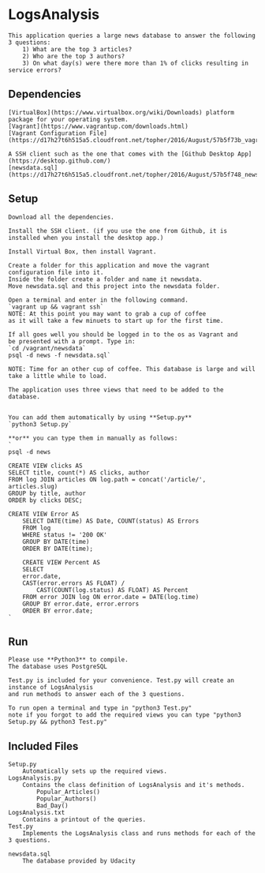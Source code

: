 # LogsAnalysis
	This application queries a large news database to answer the following 3 questions:
		1) What are the top 3 articles?
		2) Who are the top 3 authors?
		3) On what day(s) were there more than 1% of clicks resulting in service errors?

## Dependencies 
	[VirtualBox](https://www.virtualbox.org/wiki/Downloads) platform package for your operating system.
	[Vagrant](https://www.vagrantup.com/downloads.html)
	[Vagrant Configuration File](https://d17h27t6h515a5.cloudfront.net/topher/2016/August/57b5f73b_vagrantfile/vagrantfile)

	A SSH client such as the one that comes with the [Github Desktop App](https://desktop.github.com/)
	[newsdata.sql](https://d17h27t6h515a5.cloudfront.net/topher/2016/August/57b5f748_newsdata/newsdata.zip) 
	
## Setup
	Download all the dependencies.
	
	Install the SSH client. (if you use the one from Github, it is installed when you install the desktop app.)
	
	Install Virtual Box, then install Vagrant.
	
	Create a folder for this application and move the vagrant configuration file into it.
	Inside the folder create a folder and name it newsdata. 
	Move newsdata.sql and this project into the newsdata folder. 
	
	Open a terminal and enter in the following command.
	`vagrant up && vagrant ssh`
	NOTE: At this point you may want to grab a cup of coffee 
	as it will take a few minuets to start up for the first time.
	
	If all goes well you should be logged in to the os as Vagrant and 
	be presented with a prompt. Type in: 
	`cd /vagrant/newsdata`
	psql -d news -f newsdata.sql`
	
	NOTE: Time for an other cup of coffee. This database is large and will take a little while to load.

	The application uses three views that need to be added to the database.
	
	
	You can add them automatically by using **Setup.py** 
	`python3 Setup.py`
	
	**or** you can type them in manually as follows:
	`
	psql -d news
	
	CREATE VIEW clicks AS 
	SELECT title, count(*) AS clicks, author 
	FROM log JOIN articles ON log.path = concat('/article/', articles.slug) 
	GROUP by title, author 
	ORDER by clicks DESC;

	CREATE VIEW Error AS
    	SELECT DATE(time) AS Date, COUNT(status) AS Errors
    	FROM log
    	WHERE status != '200 OK'
    	GROUP BY DATE(time)
    	ORDER BY DATE(time);

    	CREATE VIEW Percent AS
    	SELECT
        error.date,
        CAST(error.errors AS FLOAT) /
            CAST(COUNT(log.status) AS FLOAT) AS Percent
    	FROM error JOIN log ON error.date = DATE(log.time)
    	GROUP BY error.date, error.errors
    	ORDER BY error.date;
	`
## Run
	Please use **Python3** to compile.
	The database uses PostgreSQL
			
	Test.py is included for your convenience. Test.py will create an instance of LogsAnalysis
	and run methods to answer each of the 3 questions.
	
	To run open a terminal and type in "python3 Test.py" 
	note if you forgot to add the required views you can type "python3 Setup.py && python3 Test.py"

## Included Files
	Setup.py
		Automatically sets up the required views.
	LogsAnalysis.py
		Contains the class definition of LogsAnalysis and it's methods.
			Popular_Articles()
			Popular_Authors()
			Bad_Day()
	LogsAnalysis.txt
		Contains a printout of the queries.
	Test.py
		Implements the LogsAnalysis class and runs methods for each of the 3 questions.

	newsdata.sql
		The database provided by Udacity
